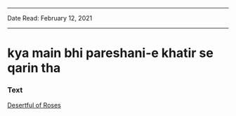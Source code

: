 ***
Date Read: February 12, 2021
***

# kya main bhi pareshani-e khatir se qarin tha

### Text
[Desertful of Roses](http://www.columbia.edu/itc/mealac/pritchett/00garden/00c/0002/index_0002.html)

